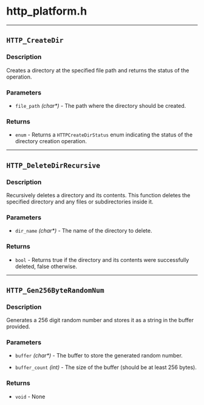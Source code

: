 # http\_platform.h



----------

## `HTTP_CreateDir`

### Description
Creates a directory at the specified file path and returns the status of the operation.

### Parameters
- `file_path` *(char\*)* -  The path where the directory should be created.

### Returns
- `enum` - Returns a `HTTPCreateDirStatus` enum indicating the status of the directory creation operation.

----------

## `HTTP_DeleteDirRecursive`

### Description
Recursively deletes a directory and its contents. This function deletes the specified directory and any files or subdirectories inside it.

### Parameters
- `dir_name` *(char\*)* -  The name of the directory to delete.

### Returns
- `bool` - Returns true if the directory and its contents were successfully deleted, false otherwise.

----------

## `HTTP_Gen256ByteRandomNum`

### Description
Generates a 256 digit random number and stores it as a string in the buffer provided.

### Parameters
- `buffer` *(char\*)* -  The buffer to store the generated random number.

- `buffer_count` *(int)* -  The size of the buffer (should be at least 256 bytes).

### Returns
- `void` - None